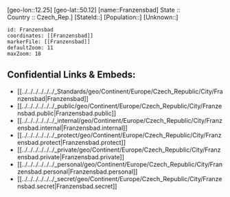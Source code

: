 ﻿---
location: [50.12,12.25] 
mapzoom: [7,12] 
mapmarker: city 
type: City
tags:
- geo/City


SpocWebEntityId: 30233
isDeleted: false
confidential: public

---
[geo-lon::12.25] 
[geo-lat::50.12] 
[name::Franzensbad] 
State ::  
Country :: Czech_Rep.] 
[StateId::] 
[Population::] 
[Unknown::] 


```leaflet
id: Franzensbad
coordinates: [[Franzensbad]] 
markerFile: [[Franzensbad]] 
defaultZoom: 11 
maxZoom: 18
```


## Confidential Links & Embeds: 
- [[../../../../../../_Standards/geo/Continent/Europe/Czech_Republic/City/Franzensbad|Franzensbad]] 
- [[../../../../../../_public/geo/Continent/Europe/Czech_Republic/City/Franzensbad.public|Franzensbad.public]] 
- [[../../../../../../_internal/geo/Continent/Europe/Czech_Republic/City/Franzensbad.internal|Franzensbad.internal]] 
- [[../../../../../../_protect/geo/Continent/Europe/Czech_Republic/City/Franzensbad.protect|Franzensbad.protect]] 
- [[../../../../../../_private/geo/Continent/Europe/Czech_Republic/City/Franzensbad.private|Franzensbad.private]] 
- [[../../../../../../_personal/geo/Continent/Europe/Czech_Republic/City/Franzensbad.personal|Franzensbad.personal]] 
- [[../../../../../../_secret/geo/Continent/Europe/Czech_Republic/City/Franzensbad.secret|Franzensbad.secret]] 
